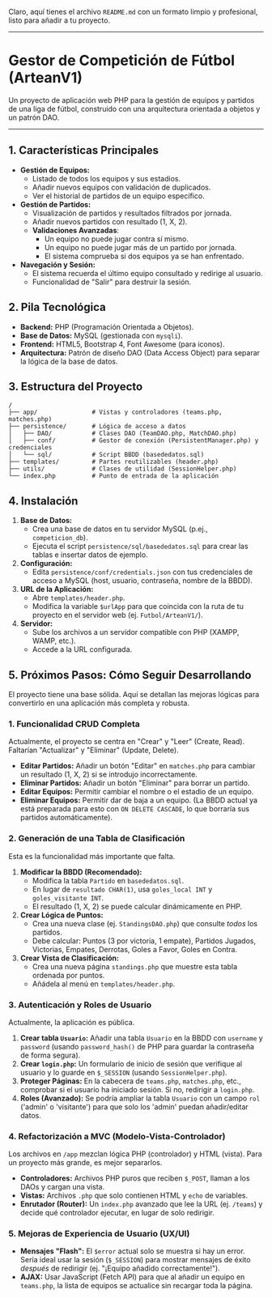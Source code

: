 Claro, aquí tienes el archivo `README.md` con un formato limpio y profesional, listo para añadir a tu proyecto.

-----

# Gestor de Competición de Fútbol (ArteanV1)

Un proyecto de aplicación web PHP para la gestión de equipos y partidos de una liga de fútbol, construido con una arquitectura orientada a objetos y un patrón DAO.

  

-----

## 1\. Características Principales

  * **Gestión de Equipos:**
      * Listado de todos los equipos y sus estadios.
      * Añadir nuevos equipos con validación de duplicados.
      * Ver el historial de partidos de un equipo específico.
  * **Gestión de Partidos:**
      * Visualización de partidos y resultados filtrados por jornada.
      * Añadir nuevos partidos con resultado (1, X, 2).
      * **Validaciones Avanzadas**:
          * Un equipo no puede jugar contra sí mismo.
          * Un equipo no puede jugar más de un partido por jornada.
          * El sistema comprueba si dos equipos ya se han enfrentado.
  * **Navegación y Sesión:**
      * El sistema recuerda el último equipo consultado y redirige al usuario.
      * Funcionalidad de "Salir" para destruir la sesión.

## 2\. Pila Tecnológica

  * **Backend:** PHP (Programación Orientada a Objetos).
  * **Base de Datos:** MySQL (gestionada con `mysqli`).
  * **Frontend:** HTML5, Bootstrap 4, Font Awesome (para iconos).
  * **Arquitectura:** Patrón de diseño DAO (Data Access Object) para separar la lógica de la base de datos.

## 3\. Estructura del Proyecto

```
/
├── app/               # Vistas y controladores (teams.php, matches.php)
├── persistence/       # Lógica de acceso a datos
│   ├── DAO/           # Clases DAO (TeamDAO.php, MatchDAO.php)
│   ├── conf/          # Gestor de conexión (PersistentManager.php) y credenciales
│   └── sql/           # Script BBDD (basededatos.sql)
├── templates/         # Partes reutilizables (header.php)
├── utils/             # Clases de utilidad (SessionHelper.php)
└── index.php          # Punto de entrada de la aplicación
```

## 4\. Instalación

1.  **Base de Datos:**
      * Crea una base de datos en tu servidor MySQL (p.ej., `competicion_db`).
      * Ejecuta el script `persistence/sql/basededatos.sql` para crear las tablas e insertar datos de ejemplo.
2.  **Configuración:**
      * Edita `persistence/conf/credentials.json` con tus credenciales de acceso a MySQL (host, usuario, contraseña, nombre de la BBDD).
3.  **URL de la Aplicación:**
      * Abre `templates/header.php`.
      * Modifica la variable `$urlApp` para que coincida con la ruta de tu proyecto en el servidor web (ej. `Futbol/ArteanV1/`).
4.  **Servidor:**
      * Sube los archivos a un servidor compatible con PHP (XAMPP, WAMP, etc.).
      * Accede a la URL configurada.

## 5\. Próximos Pasos: Cómo Seguir Desarrollando

El proyecto tiene una base sólida. Aquí se detallan las mejoras lógicas para convertirlo en una aplicación más completa y robusta.

### 1\. Funcionalidad CRUD Completa

Actualmente, el proyecto se centra en "Crear" y "Leer" (Create, Read). Faltarían "Actualizar" y "Eliminar" (Update, Delete).

  * **Editar Partidos:** Añadir un botón "Editar" en `matches.php` para cambiar un resultado (1, X, 2) si se introdujo incorrectamente.
  * **Eliminar Partidos:** Añadir un botón "Eliminar" para borrar un partido.
  * **Editar Equipos:** Permitir cambiar el nombre o el estadio de un equipo.
  * **Eliminar Equipos:** Permitir dar de baja a un equipo. (La BBDD actual ya está preparada para esto con `ON DELETE CASCADE`, lo que borraría sus partidos automáticamente).

### 2\. Generación de una Tabla de Clasificación

Esta es la funcionalidad más importante que falta.

1.  **Modificar la BBDD (Recomendado):**
      * Modifica la tabla `Partido` en `basededatos.sql`.
      * En lugar de `resultado CHAR(1)`, usa `goles_local INT` y `goles_visitante INT`.
      * El resultado (1, X, 2) se puede calcular dinámicamente en PHP.
2.  **Crear Lógica de Puntos:**
      * Crea una nueva clase (ej. `StandingsDAO.php`) que consulte *todos* los partidos.
      * Debe calcular: Puntos (3 por victoria, 1 empate), Partidos Jugados, Victorias, Empates, Derrotas, Goles a Favor, Goles en Contra.
3.  **Crear Vista de Clasificación:**
      * Crea una nueva página `standings.php` que muestre esta tabla ordenada por puntos.
      * Añádela al menú en `templates/header.php`.

### 3\. Autenticación y Roles de Usuario

Actualmente, la aplicación es pública.

1.  **Crear tabla `Usuario`:** Añadir una tabla `Usuario` en la BBDD con `username` y `password` (usando `password_hash()` de PHP para guardar la contraseña de forma segura).
2.  **Crear `login.php`:** Un formulario de inicio de sesión que verifique al usuario y lo guarde en `$_SESSION` (usando `SessionHelper.php`).
3.  **Proteger Páginas:** En la cabecera de `teams.php`, `matches.php`, etc., comprobar si el usuario ha iniciado sesión. Si no, redirigir a `login.php`.
4.  **Roles (Avanzado):** Se podría ampliar la tabla `Usuario` con un campo `rol` ('admin' o 'visitante') para que solo los 'admin' puedan añadir/editar datos.

### 4\. Refactorización a MVC (Modelo-Vista-Controlador)

Los archivos en `/app` mezclan lógica PHP (controlador) y HTML (vista). Para un proyecto más grande, es mejor separarlos.

  * **Controladores:** Archivos PHP puros que reciben `$_POST`, llaman a los DAOs y cargan una vista.
  * **Vistas:** Archivos `.php` que solo contienen HTML y `echo` de variables.
  * **Enrutador (Router):** Un `index.php` avanzado que lee la URL (ej. `/teams`) y decide qué controlador ejecutar, en lugar de solo redirigir.

### 5\. Mejoras de Experiencia de Usuario (UX/UI)

  * **Mensajes "Flash":** El `$error` actual solo se muestra si hay un error. Sería ideal usar la sesión (`$_SESSION`) para mostrar mensajes de éxito *después* de redirigir (ej. "¡Equipo añadido correctamente\!").
  * **AJAX:** Usar JavaScript (Fetch API) para que al añadir un equipo en `teams.php`, la lista de equipos se actualice sin recargar toda la página.
